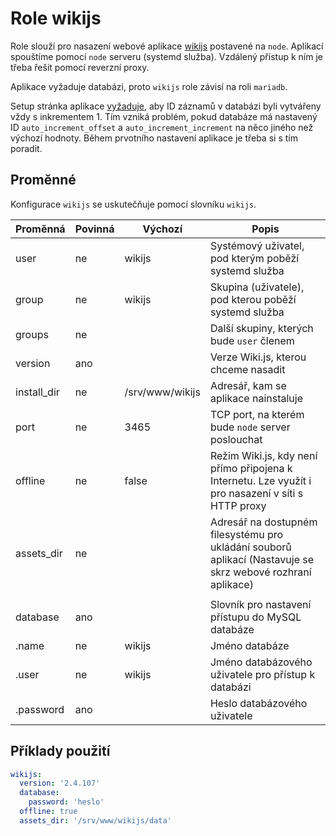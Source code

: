 # Role wikijs

Role slouží pro nasazení webové aplikace [wikijs](https://wiki.js.org) postavené na `node`.
Aplikací spouštíme pomocí `node` serveru (systemd služba). Vzdálený přístup k ním
je třeba řešit pomocí reverzní proxy.

Aplikace vyžaduje databázi, proto `wikijs` role závisí na roli `mariadb`.

Setup stránka aplikace [vyžaduje](https://github.com/Requarks/wiki/issues/2239),
aby ID záznamů v databázi byli vytvářeny vždy s inkrementem 1. Tím vzniká problém, pokud
databáze má nastavený ID `auto_increment_offset` a `auto_increment_increment` na něco
jiného než výchozí hodnoty. Během prvotního nastavení aplikace je třeba si s tím poradit.


## Proměnné

Konfigurace `wikijs` se uskutečňuje pomocí slovníku `wikijs`.

| Proměnná       | Povinná | Výchozí         | Popis |
| -------------- | ------- | --------------- | ----- |
| user           | ne      | wikijs          | Systémový uživatel, pod kterým poběží systemd služba |
| group          | ne      | wikijs          | Skupina (uživatele), pod kterou poběží systemd služba |
| groups         | ne      |                 | Další skupiny, kterých bude `user` členem |
| version        | ano     |                 | Verze Wiki.js, kterou chceme nasadit |
| install_dir    | ne      | /srv/www/wikijs | Adresář, kam se aplikace nainstaluje |
| port           | ne      | 3465            | TCP port, na kterém bude `node` server poslouchat |
| offline        | ne      | false           | Režim Wiki.js, kdy není přímo připojena k Internetu. Lze využít i pro nasazení v síti s HTTP proxy |
| assets_dir     | ne      |                 | Adresář na dostupném filesystému pro ukládání souborů aplikací (Nastavuje se skrz webové rozhraní aplikace) |
|                |         |                 |      |
| database       | ano     |                 | Slovník pro nastavení přístupu do MySQL databáze |
| .name          | ne      | wikijs          | Jméno databáze |
| .user          | ne      | wikijs          | Jméno databázového uživatele pro přístup k databázi |
| .password      | ano     |                 | Heslo databázového uživatele |



## Příklady použití

```yaml
wikijs:
  version: '2.4.107'
  database:
    password: 'heslo'
  offline: true
  assets_dir: '/srv/www/wikijs/data'
```
